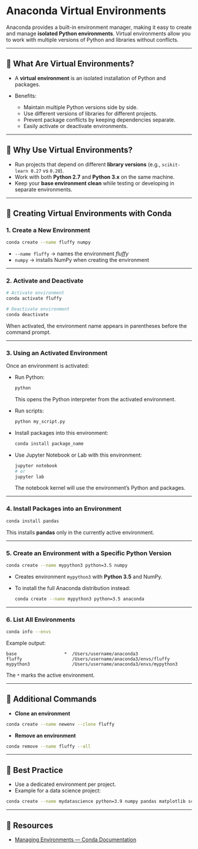 # Anaconda Virtual Environments

Anaconda provides a built-in environment manager, making it easy to create and manage **isolated Python environments**.
Virtual environments allow you to work with multiple versions of Python and libraries without conflicts.

---

## 📌 What Are Virtual Environments?

* A **virtual environment** is an isolated installation of Python and packages.
* Benefits:

  * Maintain multiple Python versions side by side.
  * Use different versions of libraries for different projects.
  * Prevent package conflicts by keeping dependencies separate.
  * Easily activate or deactivate environments.

---

## 📌 Why Use Virtual Environments?

* Run projects that depend on different **library versions** (e.g., `scikit-learn 0.27` vs `0.20`).
* Work with both **Python 2.7** and **Python 3.x** on the same machine.
* Keep your **base environment clean** while testing or developing in separate environments.

---

## 📌 Creating Virtual Environments with Conda

### 1. Create a New Environment

```bash
conda create --name fluffy numpy
```

* `--name fluffy` → names the environment *fluffy*
* `numpy` → installs NumPy when creating the environment

---

### 2. Activate and Deactivate

```bash
# Activate environment
conda activate fluffy

# Deactivate environment
conda deactivate
```

When activated, the environment name appears in parentheses before the command prompt.

---

### 3. Using an Activated Environment

Once an environment is activated:

* Run Python:

  ```bash
  python
  ```

  This opens the Python interpreter from the activated environment.

* Run scripts:

  ```bash
  python my_script.py
  ```

* Install packages into this environment:

  ```bash
  conda install package_name
  ```

* Use Jupyter Notebook or Lab with this environment:

  ```bash
  jupyter notebook
  # or
  jupyter lab
  ```

  The notebook kernel will use the environment’s Python and packages.

---

### 4. Install Packages into an Environment

```bash
conda install pandas
```

This installs **pandas** only in the currently active environment.

---

### 5. Create an Environment with a Specific Python Version

```bash
conda create --name mypython3 python=3.5 numpy
```

* Creates environment `mypython3` with **Python 3.5** and NumPy.
* To install the full Anaconda distribution instead:

  ```bash
  conda create --name mypython3 python=3.5 anaconda
  ```

---

### 6. List All Environments

```bash
conda info --envs
```

Example output:

```
base                  *  /Users/username/anaconda3
fluffy                   /Users/username/anaconda3/envs/fluffy
mypython3                /Users/username/anaconda3/envs/mypython3
```

The `*` marks the active environment.

---

## 📌 Additional Commands

* **Clone an environment**

```bash
conda create --name newenv --clone fluffy
```

* **Remove an environment**

```bash
conda remove --name fluffy --all
```

---

## 📌 Best Practice

* Use a dedicated environment per project.
* Example for a data science project:

```bash
conda create --name mydatascience python=3.9 numpy pandas matplotlib scikit-learn jupyter
```

---

## 📌 Resources

* [Managing Environments — Conda Documentation](https://docs.conda.io/projects/conda/en/latest/user-guide/tasks/manage-environments.html)
